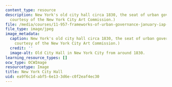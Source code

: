 ```yaml
---
content_type: resource
description: New York's old city hall circa 1830, the seat of urban governance. (Image
  courtesy of the New York City Art Commission.)
file: /media/courses/11-957-frameworks-of-urban-governance-january-iap-2007/ea9f6c1dabf56e133d6ec0f2eaf4ec30_11-957iap07.jpg
file_type: image/jpeg
image_metadata:
  caption: New York's old city hall circa 1830, the seat of urban governance. (Image
    courtesy of the New York City Art Commission.)
  credit: ''
  image-alt: Old City Hall in New York City from around 1830.
learning_resource_types: []
ocw_type: OCWImage
resourcetype: Image
title: New York City Hall
uid: ea9f6c1d-abf5-6e13-3d6e-c0f2eaf4ec30
---
```

